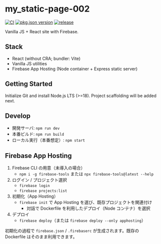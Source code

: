# my_static-page-002

[![CI](https://github.com/komiyamma/my-static-page-003/actions/workflows/ci.yml/badge.svg?branch=main)](https://github.com/komiyamma/my-static-page-003/actions/workflows/ci.yml)
[![pkg.json version](https://img.shields.io/github/package-json/v/komiyamma/my-static-page-003?label=app%20version&logo=nodedotjs)](https://github.com/komiyamma/my-static-page-003/blob/main/package.json)
[![release](https://img.shields.io/github/v/release/komiyamma/my-static-page-003?sort=semver&display_name=tag&logo=github)](https://github.com/komiyamma/my-static-page-003/releases)

Vanilla JS + React site with Firebase.

## Stack

- React (without CRA; bundler: Vite)
- Vanilla JS utilities
- Firebase App Hosting (Node container + Express static server)

## Getting Started

Initialize Git and install Node.js LTS (>=18). Project scaffolding will be added next.

## Develop

- 開発サーバ: `npm run dev`
- 本番ビルド: `npm run build`
- ローカル実行（本番想定）: `npm start`

## Firebase App Hosting

1) Firebase CLI の用意（未導入の場合）
   - `npm i -g firebase-tools` または `npx firebase-tools@latest --help`
2) ログイン / プロジェクト選択
   - `firebase login`
   - `firebase projects:list`
3) 初期化（App Hosting）
   - `firebase init` で App Hosting を選び、既存プロジェクトを関連付け
     - 対話で Dockerfile を利用したデプロイ（Node コンテナ）を選択
4) デプロイ
   - `firebase deploy`（または `firebase deploy --only apphosting`）

初期化の過程で `firebase.json` / `.firebaserc` が生成されます。既存の Dockerfile はそのまま利用できます。
